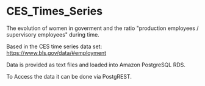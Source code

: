 # CES_Times_Series
The evolution of women in goverment and the ratio "production employees / supervisory employees" during time.

Based in the CES time series data set: https://www.bls.gov/data/#employment

Data is provided as text files and loaded into Amazon PostgreSQL RDS.

To Access the data it can be done via PostgREST.

